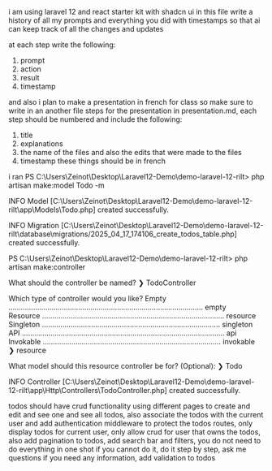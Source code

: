 i am using laravel 12 and react starter kit with shadcn ui
in this file write a history of all my prompts and everything you did with timestamps so that ai can keep track of all the changes and updates


at each step write the following:
1. prompt
2. action
3. result
4. timestamp

and also i plan to make a presentation in french for class so make sure to write in an another file steps for the presentation in presentation.md, each step should be numbered and include the following:
1. title
2. explanations
3. the name of the files and also the edits that were made to the files
4. timestamp
these things should be in french

i ran 
PS C:\Users\Zeinot\Desktop\Laravel12-Demo\demo-laravel-12-rilt> php artisan make:model Todo -m

   INFO  Model [C:\Users\Zeinot\Desktop\Laravel12-Demo\demo-laravel-12-rilt\app\Models\Todo.php] created successfully.

   INFO  Migration [C:\Users\Zeinot\Desktop\Laravel12-Demo\demo-laravel-12-rilt\database\migrations/2025_04_17_174106_create_todos_table.php] created successfully.  

PS C:\Users\Zeinot\Desktop\Laravel12-Demo\demo-laravel-12-rilt> php artisan make:controller   

  What should the controller be named?
❯ TodoController

  Which type of controller would you like?
  Empty ............................................................................................... empty  
  Resource ......................................................................................... resource  
  Singleton ....................................................................................... singleton  
  API ................................................................................................... api  
  Invokable ....................................................................................... invokable  
❯ resource

  What model should this resource controller be for? (Optional):
❯ Todo

   INFO  Controller [C:\Users\Zeinot\Desktop\Laravel12-Demo\demo-laravel-12-rilt\app\Http\Controllers\TodoController.php] created successfully.  


todos should have crud functionality using different pages to create and edit and see one and see all todos, also associate the todos with the current user and add authentication middleware to protect the todos routes, only display todos for current user, only allow crud for user that owns the todos, also add pagination to todos, add search bar and filters, you do not need to do everything in one shot if you cannot do it, do it step by step, ask me questions if you need any information, add validation to todos 